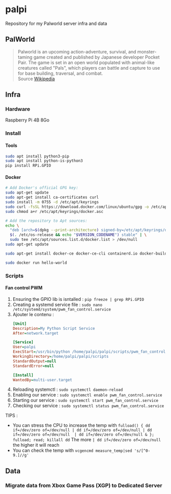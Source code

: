 # palpi

Repository for my Palworld server infra and data

## PalWorld
> Palworld is an upcoming action-adventure, survival, and monster-taming game created and published by Japanese developer Pocket Pair. The game is set in an open world populated with animal-like creatures called "Pals", which players can battle and capture to use for base building, traversal, and combat.  
Source [Wikipedia](https://en.wikipedia.org/wiki/Palworld)

## Infra

### Hardware
Raspberry Pi 4B 8Go

### Install
#### Tools
```sh
sudo apt install python3-pip
sudo apt install python-is-python3
pip install RPi.GPIO
```

#### Docker

```sh
# Add Docker's official GPG key:
sudo apt-get update
sudo apt-get install ca-certificates curl
sudo install -m 0755 -d /etc/apt/keyrings
sudo curl -fsSL https://download.docker.com/linux/ubuntu/gpg -o /etc/apt/keyrings/docker.asc
sudo chmod a+r /etc/apt/keyrings/docker.asc

# Add the repository to Apt sources:
echo \
  "deb [arch=$(dpkg --print-architecture) signed-by=/etc/apt/keyrings/docker.asc] https://download.docker.com/linux/ubuntu \
  $(. /etc/os-release && echo "$VERSION_CODENAME") stable" | \
  sudo tee /etc/apt/sources.list.d/docker.list > /dev/null
sudo apt-get update

sudo apt-get install docker-ce docker-ce-cli containerd.io docker-buildx-plugin docker-compose-plugin

sudo docker run hello-world
```

### Scripts
#### Fan control PWM

1. Ensuring the GPIO lib is isntalled : `pip freeze | grep RPi.GPIO`
1. Creating a systemd service file : `sudo nano /etc/systemd/system/pwm_fan_control.service`
1. Ajouter le contenu :
    ```ini
    [Unit]
    Description=My Python Script Service
    After=network.target

    [Service]
    User=palpi
    ExecStart=/usr/bin/python /home/palpi/palpi/scripts/pwm_fan_control.py
    WorkingDirectory=/home/palpi/palpi/scripts
    StandardOutput=null
    StandardError=null

    [Install]
    WantedBy=multi-user.target
    ```
1. Reloading systemctl : `sudo systemctl daemon-reload `
1. Enabling our service : `sudo systemctl enable pwm_fan_control.service`
1. Starting our service : `sudo systemctl start pwm_fan_control.service`
1. Checking our service : `sudo systemctl status pwm_fan_control.service`

TIPS :
- You can stress the CPU to increase the temp with `fulload() { dd if=/dev/zero of=/dev/null | dd if=/dev/zero of=/dev/null | dd if=/dev/zero of=/dev/null  | dd if=/dev/zero of=/dev/null & }; fulload; read; killall dd`
The more `| dd if=/dev/zero of=/dev/null ` the higher it will reach
- You can check the temp with `vcgencmd measure_temp|sed 's/[^0-9.]//g'`



## Data
### Migrate data from Xbox Game Pass (XGP) to Dedicated Server
